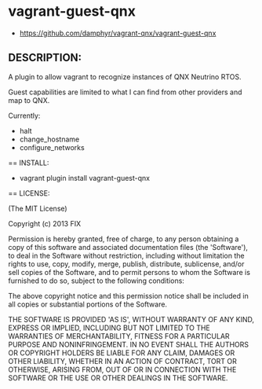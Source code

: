 # vagrant-guest-qnx

* https://github.com/damphyr/vagrant-qnx/vagrant-guest-qnx

## DESCRIPTION:

A plugin to allow vagrant to recognize instances of QNX Neutrino RTOS. 

Guest capabilities are limited to what I can find from other providers and map to QNX.

Currently:

 * halt
 * change_hostname
 * configure_networks

== INSTALL:

* vagrant plugin install vagrant-guest-qnx

== LICENSE:

(The MIT License)

Copyright (c) 2013 FIX

Permission is hereby granted, free of charge, to any person obtaining
a copy of this software and associated documentation files (the
'Software'), to deal in the Software without restriction, including
without limitation the rights to use, copy, modify, merge, publish,
distribute, sublicense, and/or sell copies of the Software, and to
permit persons to whom the Software is furnished to do so, subject to
the following conditions:

The above copyright notice and this permission notice shall be
included in all copies or substantial portions of the Software.

THE SOFTWARE IS PROVIDED 'AS IS', WITHOUT WARRANTY OF ANY KIND,
EXPRESS OR IMPLIED, INCLUDING BUT NOT LIMITED TO THE WARRANTIES OF
MERCHANTABILITY, FITNESS FOR A PARTICULAR PURPOSE AND NONINFRINGEMENT.
IN NO EVENT SHALL THE AUTHORS OR COPYRIGHT HOLDERS BE LIABLE FOR ANY
CLAIM, DAMAGES OR OTHER LIABILITY, WHETHER IN AN ACTION OF CONTRACT,
TORT OR OTHERWISE, ARISING FROM, OUT OF OR IN CONNECTION WITH THE
SOFTWARE OR THE USE OR OTHER DEALINGS IN THE SOFTWARE.
